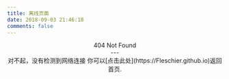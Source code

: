 ```yaml
---
title: 离线页面
date: 2018-09-03 21:46:18
comments: false
---
```

<center>404 Not Found<center>
---
<center>
对不起，没有检测到网络连接
你可以[点击此处](https://Fleschier.github.io)返回首页.

</center>
<blockquote class="blockquote-center">
   
</blockquote>

